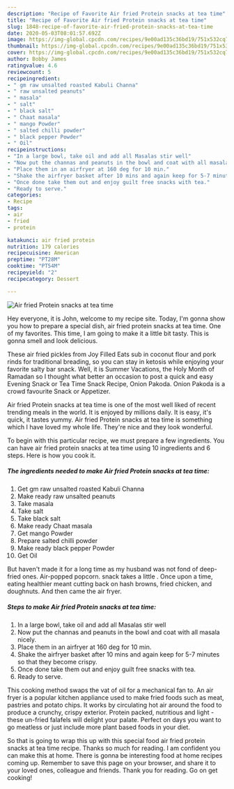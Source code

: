 ```yaml
---
description: "Recipe of Favorite Air fried Protein snacks at tea time"
title: "Recipe of Favorite Air fried Protein snacks at tea time"
slug: 1848-recipe-of-favorite-air-fried-protein-snacks-at-tea-time
date: 2020-05-03T08:01:57.692Z
image: https://img-global.cpcdn.com/recipes/9e00ad135c36bd19/751x532cq70/air-fried-protein-snacks-at-tea-time-recipe-main-photo.jpg
thumbnail: https://img-global.cpcdn.com/recipes/9e00ad135c36bd19/751x532cq70/air-fried-protein-snacks-at-tea-time-recipe-main-photo.jpg
cover: https://img-global.cpcdn.com/recipes/9e00ad135c36bd19/751x532cq70/air-fried-protein-snacks-at-tea-time-recipe-main-photo.jpg
author: Bobby James
ratingvalue: 4.6
reviewcount: 5
recipeingredient:
- " gm raw unsalted roasted Kabuli Channa"
- " raw unsalted peanuts"
- " masala"
- " salt"
- " black salt"
- " Chaat masala"
- " mango Powder"
- " salted chilli powder"
- " black pepper Powder"
- " Oil"
recipeinstructions:
- "In a large bowl, take oil and add all Masalas stir well"
- "Now put the channas and peanuts in the bowl and coat with all masala nicely."
- "Place them in an airfryer at 160 deg for 10 min."
- "Shake the airfryer basket after 10 mins and again keep for 5-7 minutes so that they become crispy."
- "Once done take them out and enjoy guilt free snacks with tea."
- "Ready to serve."
categories:
- Recipe
tags:
- air
- fried
- protein

katakunci: air fried protein 
nutrition: 179 calories
recipecuisine: American
preptime: "PT28M"
cooktime: "PT54M"
recipeyield: "2"
recipecategory: Dessert

---
```



![Air fried Protein snacks at tea time](https://img-global.cpcdn.com/recipes/9e00ad135c36bd19/751x532cq70/air-fried-protein-snacks-at-tea-time-recipe-main-photo.jpg)

Hey everyone, it is John, welcome to my recipe site. Today, I'm gonna show you how to prepare a special dish, air fried protein snacks at tea time. One of my favorites. This time, I am going to make it a little bit tasty. This is gonna smell and look delicious.

These air fried pickles from Joy Filled Eats sub in coconut flour and pork rinds for traditional breading, so you can stay in ketosis while enjoying your favorite salty bar snack. Well, it is Summer Vacations, the Holy Month of Ramadan so I thought what better an occasion to post a quick and easy Evening Snack or Tea Time Snack Recipe, Onion Pakoda. Onion Pakoda is a crowd favourite Snack or Appetizer.

Air fried Protein snacks at tea time is one of the most well liked of recent trending meals in the world. It is enjoyed by millions daily. It is easy, it's quick, it tastes yummy. Air fried Protein snacks at tea time is something which I have loved my whole life. They're nice and they look wonderful.


To begin with this particular recipe, we must prepare a few ingredients. You can have air fried protein snacks at tea time using 10 ingredients and 6 steps. Here is how you cook it.

<!--inarticleads1-->

##### The ingredients needed to make Air fried Protein snacks at tea time:

1. Get  gm raw unsalted roasted Kabuli Channa
1. Make ready  raw unsalted peanuts
1. Take  masala
1. Take  salt
1. Take  black salt
1. Make ready  Chaat masala
1. Get  mango Powder
1. Prepare  salted chilli powder
1. Make ready  black pepper Powder
1. Get  Oil


But haven&#39;t made it for a long time as my husband was not fond of deep-fried ones. Air-popped popcorn. snack takes a little . Once upon a time, eating healthier meant cutting back on hash browns, fried chicken, and doughnuts. And then came the air fryer. 

<!--inarticleads2-->

##### Steps to make Air fried Protein snacks at tea time:

1. In a large bowl, take oil and add all Masalas stir well
1. Now put the channas and peanuts in the bowl and coat with all masala nicely.
1. Place them in an airfryer at 160 deg for 10 min.
1. Shake the airfryer basket after 10 mins and again keep for 5-7 minutes so that they become crispy.
1. Once done take them out and enjoy guilt free snacks with tea.
1. Ready to serve.


This cooking method swaps the vat of oil for a mechanical fan to. An air fryer is a popular kitchen appliance used to make fried foods such as meat, pastries and potato chips. It works by circulating hot air around the food to produce a crunchy, crispy exterior. Protein packed, nutritious and light - these un-fried falafels will delight your palate. Perfect on days you want to go meatless or just include more plant based foods in your diet. 

So that is going to wrap this up with this special food air fried protein snacks at tea time recipe. Thanks so much for reading. I am confident you can make this at home. There is gonna be interesting food at home recipes coming up. Remember to save this page on your browser, and share it to your loved ones, colleague and friends. Thank you for reading. Go on get cooking!

